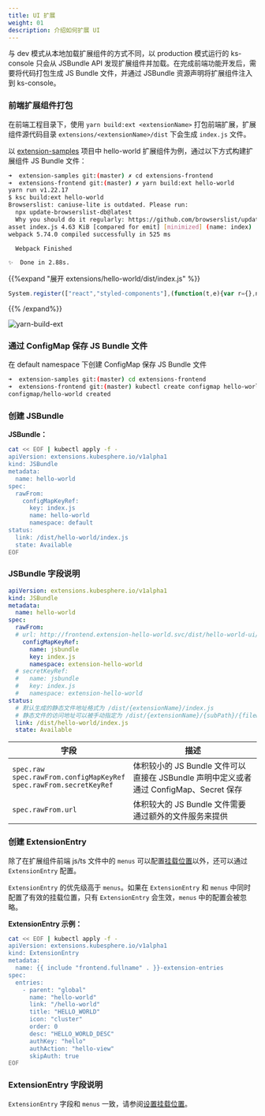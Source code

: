 ```yaml
---
title: UI 扩展
weight: 01
description: 介绍如何扩展 UI
---
```


与 dev 模式从本地加载扩展组件的方式不同，以 production 模式运行的 ks-console 只会从 JSBundle API 发现扩展组件并加载。在完成前端功能开发后，需要将代码打包生成 JS Bundle 文件，并通过 JSBundle 资源声明将扩展组件注入到 ks-console。

### 前端扩展组件打包

在前端工程目录下，使用 `yarn build:ext <extensionName>` 打包前端扩展，扩展组件源代码目录 `extensions/<extensionName>/dist` 下会生成 `index.js` 文件。

以 [extension-samples](https://github.com/kubesphere/extension-samples/tree/master/extensions-frontend) 项目中 hello-world 扩展组件为例，通过以下方式构建扩展组件 JS Bundle 文件：

```bash
➜  extension-samples git:(master) ✗ cd extensions-frontend 
➜  extensions-frontend git:(master) ✗ yarn build:ext hello-world
yarn run v1.22.17
$ ksc build:ext hello-world
Browserslist: caniuse-lite is outdated. Please run:
  npx update-browserslist-db@latest
  Why you should do it regularly: https://github.com/browserslist/update-db#readme
asset index.js 4.63 KiB [compared for emit] [minimized] (name: index)
webpack 5.74.0 compiled successfully in 525 ms

  Webpack Finished

✨  Done in 2.88s.
```

{{%expand "展开 extensions/hello-world/dist/index.js" %}}

```js
System.register(["react","styled-components"],(function(t,e){var r={},n={};return{setters:[function(t){r.default=t.default},function(t){n.default=t.default}],execute:function(){t(function(){var t={477:function(t,e,r){var n={"./base.json":77};function o(t){var e=i(t);return r(e)}function i(t){if(!r.o(n,t)){var e=new Error("Cannot find module '"+t+"'");throw e.code="MODULE_NOT_FOUND",e}return n[t]}o.keys=function(){return Object.keys(n)},o.resolve=i,t.exports=o,o.id=477},422:function(t,e,r){var n={"./base.json":214};function o(t){var e=i(t);return r(e)}function i(t){if(!r.o(n,t)){var e=new Error("Cannot find module '"+t+"'");throw e.code="MODULE_NOT_FOUND",e}return n[t]}o.keys=function(){return Object.keys(n)},o.resolve=i,t.exports=o,o.id=422},725:function(t,e,r){var n=r(825).y;e.w=function(t){if(t||(t=1),!r.y.meta||!r.y.meta.url)throw console.error("__system_context__",r.y),Error("systemjs-webpack-interop was provided an unknown SystemJS context. Expected context.meta.url, but none was provided");r.p=n(r.y.meta.url,t)}},825:function(t,e,r){function n(t,e){var r=document.createElement("a");r.href=t;for(var n="/"===r.pathname[0]?r.pathname:"/"+r.pathname,o=0,i=n.length;o!==e&&i>=0;){"/"===n[--i]&&o++}if(o!==e)throw Error("systemjs-webpack-interop: rootDirectoryLevel ("+e+") is greater than the number of directories ("+o+") in the URL path "+t);var c=n.slice(0,i+1);return r.protocol+"//"+r.host+c}e.y=n;var o=Number.isInteger||function(t){return"number"==typeof t&&isFinite(t)&&Math.floor(t)===t}},726:function(t){"use strict";t.exports=r},815:function(t){"use strict";t.exports=n},77:function(t){"use strict";t.exports={name:"Name"}},214:function(t){"use strict";t.exports={name:"名称"}}},o={};function i(e){var r=o[e];if(void 0!==r)return r.exports;var n=o[e]={exports:{}};return t[e](n,n.exports,i),n.exports}i.y=e,i.d=function(t,e){for(var r in e)i.o(e,r)&&!i.o(t,r)&&Object.defineProperty(t,r,{enumerable:!0,get:e[r]})},i.g=function(){if("object"==typeof globalThis)return globalThis;try{return this||new Function("return this")()}catch(t){if("object"==typeof window)return window}}(),i.o=function(t,e){return Object.prototype.hasOwnProperty.call(t,e)},i.r=function(t){"undefined"!=typeof Symbol&&Symbol.toStringTag&&Object.defineProperty(t,Symbol.toStringTag,{value:"Module"}),Object.defineProperty(t,"__esModule",{value:!0})},function(){var t;i.g.importScripts&&(t=i.g.location+"");var e=i.g.document;if(!t&&e&&(e.currentScript&&(t=e.currentScript.src),!t)){var r=e.getElementsByTagName("script");if(r.length)for(var n=r.length-1;n>-1&&(!t||!/^http(s?):/.test(t));)t=r[n--].src}if(!t)throw new Error("Automatic publicPath is not supported in this browser");t=t.replace(/#.*$/,"").replace(/\?.*$/,"").replace(/\/[^\/]+$/,"/"),i.p=t}();var c={};return(0,i(725).w)(1),function(){"use strict";i.r(c),i.d(c,{default:function(){return j}});var t=i(726),e=i(815).default.h3.withConfig({displayName:"App__Wrapper",componentId:"sc-1bs6lxk-0"})(["margin:8rem auto;text-align:center;"]);function r(){return t.default.createElement(e,null,"Say hi to the world!")}var n=[{path:"/hello-world",element:t.default.createElement(r,null)}];function o(t){return o="function"==typeof Symbol&&"symbol"==typeof Symbol.iterator?function(t){return typeof t}:function(t){return t&&"function"==typeof Symbol&&t.constructor===Symbol&&t!==Symbol.prototype?"symbol":typeof t},o(t)}function u(t){var e=function(t,e){if("object"!=o(t)||!t)return t;var r=t[Symbol.toPrimitive];if(void 0!==r){var n=r.call(t,e||"default");if("object"!=o(n))return n;throw new TypeError("@@toPrimitive must return a primitive value.")}return("string"===e?String:Number)(t)}(t,"string");return"symbol"==o(e)?e:e+""}function a(t,e,r){return(e=u(e))in t?Object.defineProperty(t,e,{value:r,enumerable:!0,configurable:!0,writable:!0}):t[e]=r,t}function s(t,e){var r=Object.keys(t);if(Object.getOwnPropertySymbols){var n=Object.getOwnPropertySymbols(t);e&&(n=n.filter((function(e){return Object.getOwnPropertyDescriptor(t,e).enumerable}))),r.push.apply(r,n)}return r}function f(t){for(var e=1;e<arguments.length;e++){var r=null!=arguments[e]?arguments[e]:{};e%2?s(Object(r),!0).forEach((function(e){a(t,e,r[e])})):Object.getOwnPropertyDescriptors?Object.defineProperties(t,Object.getOwnPropertyDescriptors(r)):s(Object(r)).forEach((function(e){Object.defineProperty(t,e,Object.getOwnPropertyDescriptor(r,e))}))}return t}for(var l=i(422),p=l.keys().filter((function(t){return"./index.ts"!==t})),y={},b=0;b<p.length;b+=1)p[b].startsWith(".")&&(y=f(f({},y),l(p[b])));var m=y;function d(t,e){var r=Object.keys(t);if(Object.getOwnPropertySymbols){var n=Object.getOwnPropertySymbols(t);e&&(n=n.filter((function(e){return Object.getOwnPropertyDescriptor(t,e).enumerable}))),r.push.apply(r,n)}return r}function v(t){for(var e=1;e<arguments.length;e++){var r=null!=arguments[e]?arguments[e]:{};e%2?d(Object(r),!0).forEach((function(e){a(t,e,r[e])})):Object.getOwnPropertyDescriptors?Object.defineProperties(t,Object.getOwnPropertyDescriptors(r)):d(Object(r)).forEach((function(e){Object.defineProperty(t,e,Object.getOwnPropertyDescriptor(r,e))}))}return t}for(var h=i(477),O=h.keys().filter((function(t){return"./index.ts"!==t})),g={},w=0;w<O.length;w+=1)O[w].startsWith(".")&&(g=v(v({},g),h(O[w])));var j={routes:n,menus:[{parent:"topbar",name:"hello-world",title:"HELLO_WORLD",icon:"cluster",order:0,desc:"Say hi to the world!",skipAuth:!0}],locales:{zh:m,en:g}}}(),c}())}}}));
```

{{% /expand%}}

![yarn-build-ext](yarn-build-ext.png?width=1200px)

### 通过 ConfigMap 保存 JS Bundle 文件

在 default namespace 下创建 ConfigMap 保存 JS Bundle 文件

```bash
➜  extension-samples git:(master) cd extensions-frontend 
➜  extensions-frontend git:(master) kubectl create configmap hello-world --from-file=extensions/hello-world/dist/index.js
configmap/hello-world created
```

### 创建 JSBundle

**JSBundle：**

```bash
cat << EOF | kubectl apply -f -
apiVersion: extensions.kubesphere.io/v1alpha1
kind: JSBundle
metadata:
  name: hello-world
spec:
  rawFrom:
    configMapKeyRef:
      key: index.js
      name: hello-world
      namespace: default
status:
  link: /dist/hello-world/index.js
  state: Available
EOF
```

### JSBundle 字段说明

```yaml
apiVersion: extensions.kubesphere.io/v1alpha1
kind: JSBundle
metadata:
  name: hello-world
spec:
  rawFrom:
  # url: http://frontend.extension-hello-world.svc/dist/hello-world-ui/index.js
    configMapKeyRef:
      name: jsbundle
      key: index.js
      namespace: extension-hello-world
  # secretKeyRef:
  #   name: jsbundle
  #   key: index.js
  #   namespace: extension-hello-world
status:
  # 默认生成的静态文件地址格式为 /dist/{extensionName}/index.js
  # 静态文件的访问地址可以被手动指定为 /dist/{extensionName}/{subPath}/{fileName}
  link: /dist/hello-world/index.js 
  state: Available
```

| 字段 | 描述 |
| --- | ---|
| `spec.raw`</br>`spec.rawFrom.configMapKeyRef`</br>`spec.rawFrom.secretKeyRef` | 体积较小的 JS Bundle 文件可以直接在 JSBundle 声明中定义或者通过 ConfigMap、Secret 保存|
| `spec.rawFrom.url` | 体积较大的 JS Bundle 文件需要通过额外的文件服务来提供|

### 创建 ExtensionEntry

除了在扩展组件前端 js/ts 文件中的 `menus` 可以配置[挂载位置](../menu/)以外，还可以通过 `ExtensionEntry` 配置。

`ExtensionEntry` 的优先级高于 `menus`。如果在 `ExtensionEntry` 和 `menus` 中同时配置了有效的挂载位置，只有 `ExtensionEntry` 会生效，`menus` 中的配置会被忽略。

**ExtensionEntry 示例：**

```bash
cat << EOF | kubectl apply -f -
apiVersion: extensions.kubesphere.io/v1alpha1
kind: ExtensionEntry
metadata:
  name: {{ include "frontend.fullname" . }}-extension-entries
spec:
  entries:
    - parent: "global"
      name: "hello-world"
      link: "/hello-world"
      title: "HELLO_WORLD"
      icon: "cluster"
      order: 0
      desc: "HELLO_WORLD_DESC"
      authKey: "hello"
      authAction: "hello-view"
      skipAuth: true
EOF
```

### ExtensionEntry 字段说明

`ExtensionEntry` 字段和 `menus` 一致，请参阅[设置挂载位置](../menu/#设置挂载位置)。
